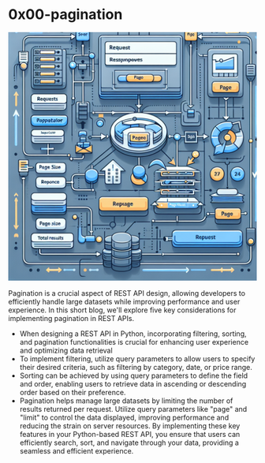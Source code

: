 # 0x00-pagination

<img src="./image.png" />
<p>Pagination is a crucial aspect of REST API design, allowing developers to efficiently handle large datasets while improving performance and user experience. In this short blog, we'll explore five key considerations for implementing pagination in REST APIs.</p>

 <ul>
   <li>
        When designing a REST API in Python, incorporating filtering, sorting, and pagination functionalities is crucial for enhancing user experience and optimizing data retrieval
   </li>
   <li>
     To implement filtering, utilize query parameters to allow users to specify their desired criteria, such as filtering by category, date, or price range.
   </li>
<li>
  Sorting can be achieved by using query parameters to define the field and order, enabling users to retrieve data in ascending or descending order based on their preference.
</li>
<li>
  Pagination helps manage large datasets by limiting the number of results returned per request. Utilize query parameters like "page" and "limit" to control the data displayed, improving performance and reducing the strain on server resources.
By implementing these key features in your Python-based REST API, you ensure that users can efficiently search, sort, and navigate through your data, providing a seamless and efficient experience.
</li>
 </ul>
